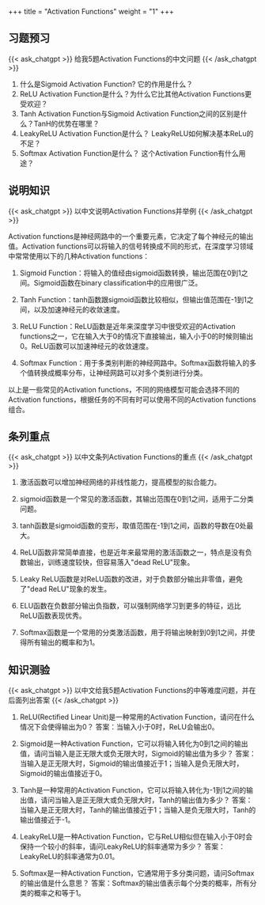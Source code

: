 +++
title = "Activation Functions"
weight = "1"
+++
## 习题预习
{{< ask_chatgpt >}}
给我5题Activation Functions的中文问题
{{< /ask_chatgpt >}}

1. 什么是Sigmoid Activation Function? 它的作用是什么？
2. ReLU Activation Function是什么？为什么它比其他Activation Functions更受欢迎？
3. Tanh Activation Function与Sigmoid Activation Function之间的区别是什么？TanH的优势在哪里？
4. LeakyReLU Activation Function是什么？ LeakyReLU如何解决基本ReLu的不足？
5. Softmax Activation Function是什么？ 这个Activation Function有什么用途？   

## 说明知识
{{< ask_chatgpt >}}
以中文说明Activation Functions并举例
{{< /ask_chatgpt >}}

Activation functions是神经网路中的一个重要元素，它决定了每个神经元的输出值。Activation functions可以将输入的信号转换成不同的形式，在深度学习领域中常常使用以下的几种Activation functions：

1. Sigmoid Function：将输入的值经由sigmoid函数转换，输出范围在0到1之间。Sigmoid函数在binary classification中的应用很广泛。

2. Tanh Function：tanh函数跟sigmoid函数比较相似，但输出值范围在-1到1之间，以及加速神经元的收敛速度。

3. ReLU Function：ReLU函数是近年来深度学习中很受欢迎的Activation functions之一，它在输入大于0的情况下直接输出，输入小于0的时候则输出0。ReLU函数可以加速神经元的收敛速度。

4. Softmax Function：用于多类别判断的神经网路中。Softmax函数将输入的多个值转换成概率分布，让神经网路可以对多个类别进行分类。

以上是一些常见的Activation functions，不同的网络模型可能会选择不同的Activation functions，根据任务的不同有时可以使用不同的Activation functions 组合。   

## 条列重点
{{< ask_chatgpt >}}
以中文条列Activation Functions的重点
{{< /ask_chatgpt >}}

1. 激活函数可以增加神经网络的非线性能力，提高模型的拟合能力。

2. sigmoid函数是一个常见的激活函数，其输出范围在0到1之间，适用于二分类问题。

3. tanh函数是sigmoid函数的变形，取值范围在-1到1之间，函数的导数在0处最大。

4. ReLU函数非常简单直接，也是近年来最常用的激活函数之一，特点是没有负数输出，训练速度较快，但容易落入"dead ReLU"现象。

5. Leaky ReLU函数是对ReLU函数的改进，对于负数部分输出非零值，避免了"dead ReLU"现象的发生。

6. ELU函数在负数部分输出负指数，可以强制网络学习到更多的特征，远比ReLU函数表现优秀。

7. Softmax函数是一个常用的分类激活函数，用于将输出映射到0到1之间，并使得所有输出的概率和为1。   

## 知识测验
{{< ask_chatgpt >}}
以中文给我5题Activation Functions的中等难度问题，并在后面列出答案
{{< /ask_chatgpt >}}

1. ReLU(Rectified Linear Unit)是一种常用的Activation Function，请问在什么情况下会使得输出为0？
答案：当输入小于0时，ReLU会输出0。

2. Sigmoid是一种Activation Function，它可以将输入转化为0到1之间的输出值，请问当输入是正无限大或负无限大时，Sigmoid的输出值为多少？
答案：当输入是正无限大时，Sigmoid的输出值接近于1；当输入是负无限大时，Sigmoid的输出值接近于0。

3. Tanh是一种常用的Activation Function，它可以将输入转化为-1到1之间的输出值，请问当输入是正无限大或负无限大时，Tanh的输出值为多少？
答案：当输入是正无限大时，Tanh的输出值接近于1；当输入是负无限大时，Tanh的输出值接近于-1。

4. LeakyReLU是一种Activation Function，它与ReLU相似但在输入小于0时会保持一个较小的斜率，请问LeakyReLU的斜率通常为多少？
答案：LeakyReLU的斜率通常为0.01。

5. Softmax是一种Activation Function，它通常用于多分类问题，请问Softmax的输出值是什么意思？
答案：Softmax的输出值表示每个分类的概率，所有分类的概率之和等于1。   

